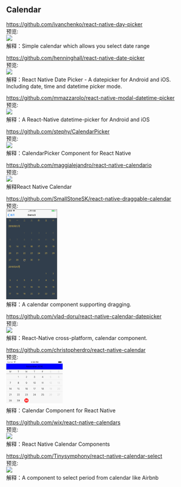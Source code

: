 ## Calendar



https://github.com/ivanchenko/react-native-day-picker<br>
预览:<br>
<img src="https://github.com/ivanchenko/react-native-day-picker/raw/master/example-day-picker.gif?raw=true" width="27%"/>
<br>
解释：Simple calendar which allows you select date range
<br>


https://github.com/henninghall/react-native-date-picker<br>
预览:<br>
<img src="https://github.com/henninghall/react-native-date-picker/raw/master/docs/react-native-date-picker-android.gif" width="27%"/>
<br>
解释：React Native Date Picker - A datepicker for Android and iOS. Including date, time and datetime picker mode.
<br>

https://github.com/mmazzarolo/react-native-modal-datetime-picker<br>
预览:<br>
<img src="https://github.com/mmazzarolo/react-native-modal-datetime-picker/raw/master/.github/images/datetimepicker-android.gif" width="27%"/>
<br>
解释：A React-Native datetime-picker for Android and iOS
<br>

https://github.com/stephy/CalendarPicker<br>
预览:<br>
<img src="https://raw.githubusercontent.com/stephy/CalendarPicker/master/assets/basic-react-native-calendar-picker.gif" width="27%"/>
<br>
解释：CalendarPicker Component for React Native
<br>

https://github.com/maggialejandro/react-native-calendario<br>
预览:<br>
<img src="https://camo.githubusercontent.com/aba11795399ac09b50db2470dfc211d4e0f5333a/68747470733a2f2f6d656469612e67697068792e636f6d2f6d656469612f65753866464347337273334945597779596b2f67697068792e676966" width="27%"/>
<br>
解释React Native Calendar
<br>

https://github.com/SmallStoneSK/react-native-draggable-calendar<br>
预览:<br>
<img src="https://github.com/SmallStoneSK/react-native-draggable-calendar/raw/master/picture/demo3.gif" width="27%"/>
<br>
解释：A calendar component supporting dragging.
<br>

https://github.com/vlad-doru/react-native-calendar-datepicker<br>
预览:<br>
<img src="https://github.com/vlad-doru/react-native-calendar-datepicker/raw/master/demo.gif?raw=true" width="27%"/>
<br>
解释：React-Native cross-platform, calendar component.
<br>

https://github.com/christopherdro/react-native-calendar<br>
预览:<br>
<img src="https://github.com/christopherdro/react-native-calendar/raw/master/images/calendarControls.png" width="30%"/>
<br>
解释：Calendar Component for React Native
<br>


https://github.com/wix/react-native-calendars<br>
预览:<br>
<img src="https://github.com/wix-private/wix-react-native-calendar/raw/master/demo/calendar.gif?raw=true" width="30%"/>
<br>
解释：React Native Calendar Components
<br>


https://github.com/Tinysymphony/react-native-calendar-select<br>
预览:<br>
<img src="https://github.com/Tinysymphony/react-native-calendar-select/raw/master/GIF/ios-zh.gif" width="25%"/>
<br>
解释：A component to select period from calendar like Airbnb
<br>
